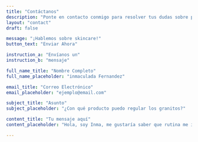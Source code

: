 ```yaml
---
title: "Contáctanos"
description: "Ponte en contacto conmigo para resolver tus dudas sobre productos y rutinas de skincare."
layout: "contact"
draft: false

message: "¡Hablemos sobre skincare!"
button_text: "Enviar Ahora"

instruction_a: "Envíanos un"
instruction_b: "mensaje"

full_name_title: "Nombre Completo"
full_name_placeholder: "inmaculada Fernandez"

email_title: "Correo Electrónico"
email_placeholder: "ejemplo@email.com"

subject_title: "Asunto"
subject_placeholder: "¿Con qué producto puedo regular los granitos?"

content_title: "Tu mensaje aquí"
content_placeholder: "Hola, soy Inma, me gustaría saber que rutina me iría mejor para...."

---
```


